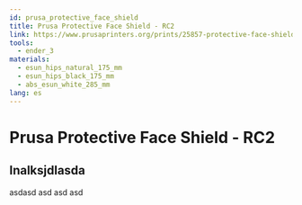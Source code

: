 ```yaml
---
id: prusa_protective_face_shield
title: Prusa Protective Face Shield - RC2
link: https://www.prusaprinters.org/prints/25857-protective-face-shield-
tools:
  - ender_3
materials:
  - esun_hips_natural_175_mm
  - esun_hips_black_175_mm
  - abs_esun_white_285_mm
lang: es
---
```


# Prusa Protective Face Shield - RC2

## Inalksjdlasda

asdasd asd asd asd

